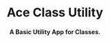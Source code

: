 <p align="center">
  <h1 align="center">Ace Class Utility</h1>
  <h4 align="center">A Basic Utility App for Classes.</h4>
</p>

